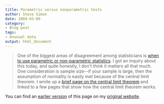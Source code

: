 ```yaml
---
title: Parametric versus nonparametric tests
author: Steve Simon
date: 2004-03-09
category:
- Blog post
tags:
- Unusual data
output: html_document
---
```

> One of the biggest areas of disagreement among statisticians is [when
> to use parametric or non-parametric
> statistics](../ask/parametric.asp). I got an inquiry about this today,
> and quite honestly, I don\'t think it matters all that much. One
> consideration is sample size\--if your sample is large, then the
> assumption of normality is easily met because of the central limit
> theorem. I wrote up a [brief page on the central limit
> theorem](../ask/clt.asp) and linked to a few pages that show how the
> central limit theorem works.

You can find an [earlier version](http://www.pmean.com/04/parametric.html) of this page on my [original website](http://www.pmean.com/original_site.html).
